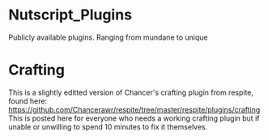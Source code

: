 # Nutscript_Plugins
Publicly available plugins. Ranging from mundane to unique


# Crafting
This is a slightly editted version of Chancer's crafting plugin from respite, found here: https://github.com/Chancerawr/respite/tree/master/respite/plugins/crafting
This is posted here for everyone who needs a working crafting plugin but if unable or unwilling to spend 10 minutes to fix it themselves.
